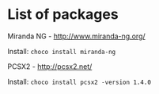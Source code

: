 # List of packages
Miranda NG - http://www.miranda-ng.org/

Install: ```choco install miranda-ng```

PCSX2 - http://pcsx2.net/

Install: ```choco install pcsx2 -version 1.4.0```
